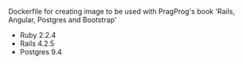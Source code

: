 Dockerfile for creating image to be used with PragProg's book
'Rails, Angular, Postgres and Bootstrap'

* Ruby 2.2.4
* Rails 4.2.5
* Postgres 9.4

